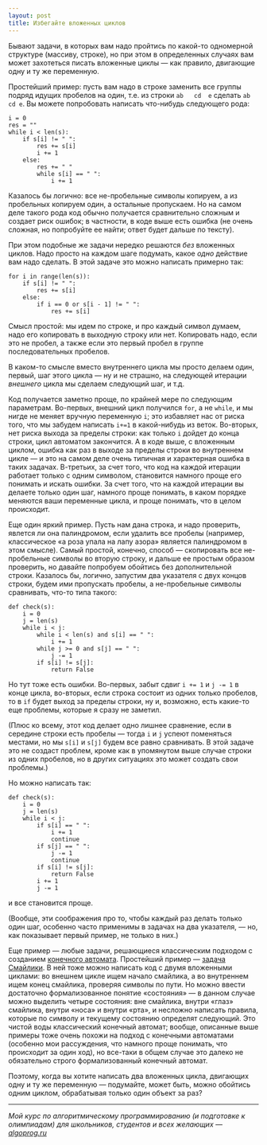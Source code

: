 ```yaml
---
layout: post
title: Избегайте вложенных циклов
---
```


Бывают задачи, в которых вам надо пройтись по какой-то одномерной структуре (массиву, строке), но при этом в определенных случаях вам может захотеться писать 
вложенные циклы — как правило, двигающие одну и ту же переменную.

Простейший пример: пусть вам надо в строке заменить все группы подряд идущих пробелов на один, т.е. из строки `ab   cd  e` сделать `ab cd e`. 
Вы можете попробовать написать что-нибудь следующего рода:

    i = 0
    res = ""
    while i < len(s):
        if s[i] != " ":
            res += s[i]
            i += 1
        else:
            res += " "
            while s[i] == " ":
                i += 1

Казалось бы логично: все не-пробельные символы копируем, а из пробельных копируем один, а остальные пропускаем. 
Но на самом деле такого рода код обычно получается сравнительно сложным и создает риск ошибок; в частности, в коде выше есть ошибка 
(не очень сложная, но попробуйте ее найти; ответ будет дальше по тексту).

При этом подобные же задачи нередко решаются _без_ вложенных циклов. Надо просто на каждом шаге подумать, какое _одно_ действие вам надо сделать.
В этой задаче это можно написать примерно так:

    for i in range(len(s)):
        if s[i] != " ":
            res += s[i]
        else:
            if i == 0 or s[i - 1] != " ":
                res += s[i]
                
Смысл простой: мы идем по строке, и про каждый символ думаем, надо его копировать в выходную строку или нет. 
Копировать надо, если это не пробел, а также если это первый пробел в группе последовательных пробелов.

В каком-то смысле вместо внутреннего цикла мы просто делаем один, первый, шаг этого цикла — ну и не страшно,
на следующей итерации _внешнего_ цикла мы сделаем следующий шаг, и т.д.

Код получается заметно проще, по крайней мере по следующим параметрам. Во-первых, внешний цикл получился `for`, 
а не `while`, и мы нигде не меняет вручную переменную `i`; это избавляет нас от риска того, что мы забудем написать `i+=1`
в какой-нибудь из веток. Во-вторых, нет риска выхода за пределы строки: как только `i` дойдет до конца строки,
цикл автоматом закончится. А в коде выше, с вложенным циклом, ошибка как раз в выходе за пределы строки во внутреннем цикле
— и это на самом деле очень типичная и характерная ошибка в таких задачах. В-третьих, за счет того, что код на каждой итерации
работает только с одним символом, становится намного проще его понимать и искать ошибки.
За счет того, что на каждой итерации вы делаете только один шаг, намного проще понимать, в каком порядке меняются
ваши переменные цикла, и проще понимать, что в целом происходит.

Еще один яркий пример. Пусть нам дана строка, и надо проверить, явлется ли она палиндромом, если удалить все пробелы
(например, классическое «а роза упала на лапу азора» является палиндромом в этом смысле). Самый простой, конечно, способ
— скопировать все не-пробельные символы во вторую строку, и дальше ее простым образом проверить, но давайте попробуем обойтись 
без дополнительной строки. Казалось бы, логично, запустим два указателя с двух концов строки, будем ими пропускать пробелы,
а не-пробельные символы сравнивать, что-то типа такого:

    def check(s):
        i = 0
        j = len(s)
        while i < j:
            while i < len(s) and s[i] == " ":
                i += 1
            while j >= 0 and s[j] == " ":
                j -= 1
            if s[i] != s[j]:
                return False

Но тут тоже есть ошибки. Во-первых, забыт сдвиг `i += 1` и `j -= 1` в конце цикла, во-вторых, если строка состоит из одних только пробелов,
то в `if` будет выход за пределы строки, ну и, возможно, есть какие-то еще проблемы, которые я сразу не заметил. 

(Плюс ко всему, этот код делает одно лишнее сравнение, если в середине строки есть пробелы — тогда `i` и `j` успеют поменяться местами,
но мы `s[i]` и `s[j]` будем все равно сравнивать. В этой задаче это не создаст проблем, кроме как в упомянутом выше случае строки
из одних пробелов, но в других ситуациях это может создать свои проблемы.)

Но можно написать так:

    def check(s):
        i = 0
        j = len(s)
        while i < j:
            if s[i] == " ":
                i += 1
                continue
            if s[j] == " ":
                j -= 1
                continue
            if s[i] != s[j]:
                return False
            i += 1
            j -= 1

и все становится проще. 

(Вообще, эти соображения про то, чтобы каждый раз делать только один шаг, особенно часто применимы в задачах на два указателя, — но, как показывает первый пример, не только в них.)

Еще пример — любые задачи, решающиеся классическим подходом с созданием [конечного автомата](https://ru.wikipedia.org/wiki/Конечный_автомат). 
Простейший пример — [задача Смайлики](https://algoprog.ru/material/p1629).
В ней тоже можно написать код с двумя вложенными циклами: во внешнем цикле ищем начало смайлика, а во внутреннем ищем конец смайлика,
проверяя символы по пути.
Но можно ввести достаточно формализованное понятие «состояния» — в данном случае можно выделить четыре состояния: 
вне смайлика, внутри «глаз» смайлика, внутри «носа» и внутри «рта»,
и несложно написать правила, которые по символу и текущему состоянию определят следующий. Это чистой воды классический конечный автомат;
вообще, описанные выше примеры тоже очень похожи на подход с конечными автоматами (особенно мои рассуждения, что намного проще понимать, 
что происходит за один ход), но все-таки в общем случае это далеко не обязательно строго формализованный конечный автомат.

Поэтому, когда вы хотите написать два вложенных цикла, двигающих одну и ту же переменную — подумайте, может быть, можно обойтись одним циклом,
обрабатывая только один объект за раз?

----

*Мой курс по алгоритмическому программированию (и подготовке к олимпиадам) для школьников, студентов и всех желающих — [algoprog.ru](http://algoprog.ru)*

